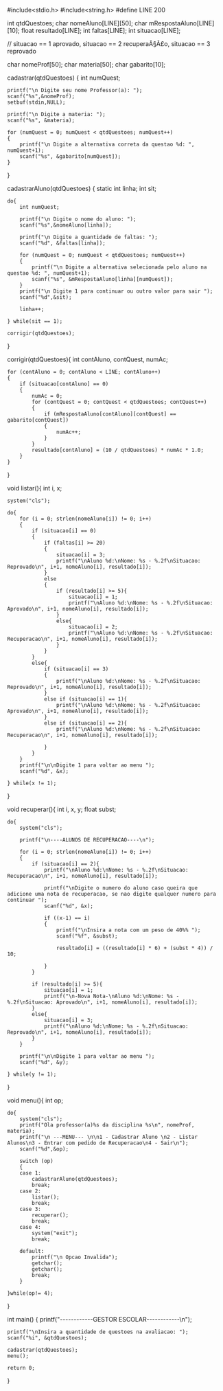 #include<stdio.h>
#include<string.h>
#define LINE 200

int qtdQuestoes;
char nomeAluno[LINE][50];
char mRespostaAluno[LINE][10];
float resultado[LINE];
int faltas[LINE];
int situacao[LINE];

// situacao == 1 aprovado, situacao == 2 recuperaÃ§Ã£o, situacao == 3 reprovado

char nomeProf[50];
char materia[50];
char gabarito[10];

cadastrar(qtdQuestoes)
{
    int numQuest;

    printf("\n Digite seu nome Professor(a): ");
    scanf("%s",&nomeProf);
    setbuf(stdin,NULL);

    printf("\n Digite a materia: ");
    scanf("%s", &materia);

    for (numQuest = 0; numQuest < qtdQuestoes; numQuest++)
    {
        printf("\n Digite a alternativa correta da questao %d: ", numQuest+1);
        scanf("%s", &gabarito[numQuest]);
    }
    
}

cadastrarAluno(qtdQuestoes)
{
    static int linha;
    int sit;

    do{
        int numQuest;
    
        printf("\n Digite o nome do aluno: ");
        scanf("%s",&nomeAluno[linha]);

        printf("\n Digite a quantidade de faltas: ");
        scanf("%d", &faltas[linha]);

        for (numQuest = 0; numQuest < qtdQuestoes; numQuest++)
        {
            printf("\n Digite a alternativa selecionada pelo aluno na questao %d: ", numQuest+1);
            scanf("%s", &mRespostaAluno[linha][numQuest]);
        }
        printf("\n Digite 1 para continuar ou outro valor para sair ");
        scanf("%d",&sit);

        linha++;

    } while(sit == 1);

    corrigir(qtdQuestoes);
}

corrigir(qtdQuestoes){
    int contAluno, contQuest, numAc;

    for (contAluno = 0; contAluno < LINE; contAluno++)
    {   
        if (situacao[contAluno] == 0)
        {
            numAc = 0;
            for (contQuest = 0; contQuest < qtdQuestoes; contQuest++)
            {
                if (mRespostaAluno[contAluno][contQuest] == gabarito[contQuest])
                {
                    numAc++;
                }
            }
            resultado[contAluno] = (10 / qtdQuestoes) * numAc * 1.0;
        }
    } 
 
}

void listar(){
    int i, x;    

    system("cls");

    do{
        for (i = 0; strlen(nomeAluno[i]) != 0; i++)
        {
            if (situacao[i] == 0)
            {
                if (faltas[i] >= 20)
                {
                    situacao[i] = 3;
                    printf("\nAluno %d:\nNome: %s - %.2f\nSituacao: Reprovado\n", i+1, nomeAluno[i], resultado[i]);
                }
                else
                {
                    if (resultado[i] >= 5){
                        situacao[i] = 1;
                        printf("\nAluno %d:\nNome: %s - %.2f\nSituacao: Aprovado\n", i+1, nomeAluno[i], resultado[i]);
                    }
                    else{
                        situacao[i] = 2;
                        printf("\nAluno %d:\nNome: %s - %.2f\nSituacao: Recuperacao\n", i+1, nomeAluno[i], resultado[i]);
                    }
                }
            }
            else{
                if (situacao[i] == 3)
                {
                    printf("\nAluno %d:\nNome: %s - %.2f\nSituacao: Reprovado\n", i+1, nomeAluno[i], resultado[i]);
                }
                else if (situacao[i] == 1){
                    printf("\nAluno %d:\nNome: %s - %.2f\nSituacao: Aprovado\n", i+1, nomeAluno[i], resultado[i]);
                }
                else if (situacao[i] == 2){    
                    printf("\nAluno %d:\nNome: %s - %.2f\nSituacao: Recuperacao\n", i+1, nomeAluno[i], resultado[i]);
                
                }
            }
        }
        printf("\n\nDigite 1 para voltar ao menu ");
        scanf("%d", &x);

    } while(x != 1);      
}

void recuperar(){
    int i, x, y;
    float subst;

    do{
        system("cls");

        printf("\n----ALUNOS DE RECUPERACAO----\n");

        for (i = 0; strlen(nomeAluno[i]) != 0; i++)
        {
            if (situacao[i] == 2){
                printf("\nAluno %d:\nNome: %s - %.2f\nSituacao: Recuperacao\n", i+1, nomeAluno[i], resultado[i]);

                printf("\nDigite o numero do aluno caso queira que adicione uma nota de recuperacao, se nao digite qualquer numero para continuar ");
                scanf("%d", &x);

                if ((x-1) == i)
                {
                    printf("\nInsira a nota com um peso de 40%% ");
                    scanf("%f", &subst);

                    resultado[i] = ((resultado[i] * 6) + (subst * 4)) / 10;

                }
            }

            if (resultado[i] >= 5){
                situacao[i] = 1;
                printf("\n-Nova Nota-\nAluno %d:\nNome: %s - %.2f\nSituacao: Aprovado\n", i+1, nomeAluno[i], resultado[i]);
            }
            else{
                situacao[i] = 3;
                printf("\nAluno %d:\nNome: %s - %.2f\nSituacao: Reprovado\n", i+1, nomeAluno[i], resultado[i]);
            }
        }

        printf("\n\nDigite 1 para voltar ao menu ");
        scanf("%d", &y);

    } while(y != 1);   
}

void menu(){
    int op;

    do{
        system("cls");
        printf("Ola professor(a)%s da disciplina %s\n", nomeProf, materia);
        printf("\n ---MENU--- \n\n1 - Cadastrar Aluno \n2 - Listar Alunos\n3 - Entrar com pedido de Recuperacao\n4 - Sair\n");
        scanf("%d",&op);

        switch (op)
        {
        case 1:
            cadastrarAluno(qtdQuestoes);
            break;
        case 2:
            listar();
            break;
        case 3:
            recuperar();
            break;
        case 4:
            system("exit");
            break;

        default:
            printf("\n Opcao Invalida");
            getchar();
            getchar();
            break;
        }

    }while(op!= 4);
}

int main()
{
    printf("------------GESTOR ESCOLAR------------\n");

    printf("\nInsira a quantidade de questoes na avaliacao: ");
    scanf("%i", &qtdQuestoes);

    cadastrar(qtdQuestoes);
    menu();
    
    return 0;
} 
